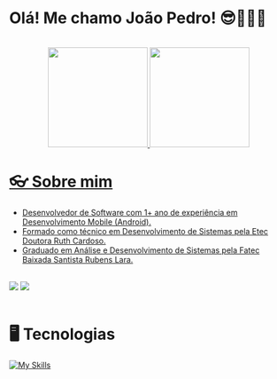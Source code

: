 
# Olá! Me chamo João Pedro! 😎👨🏽‍💻

<br>

<div align="center">
  <a href="https://github.com/JPedro759">
  <img height="180em" src="https://github-readme-stats.vercel.app/api?username=JPedro759&show_icons=true&theme=tokyonight"/>
  <img height="180em" src="https://github-readme-stats.vercel.app/api/top-langs/?username=JPedro759&layout=compact&langs_count=7&theme=tokyonight"/>
</div>

# 👓 Sobre mim
<div>
  <ul>
    <li>Desenvolvedor de Software com 1+ ano de experiência em Desenvolvimento Mobile (Android).</li>
    <li>Formado como técnico em Desenvolvimento de Sistemas pela Etec Doutora Ruth Cardoso.</li>
    <li>Graduado em Análise e Desenvolvimento de Sistemas pela Fatec Baixada Santista Rubens Lara.</li>
  </ul>
  <br>
  <a href="https://www.linkedin.com/in/joão-pedro-melo-65678322b" target="_blank"><img src="https://img.shields.io/badge/-LinkedIn-%230077B5?style=for-the-badge&logo=linkedin&logoColor=white" target="_blank"></a>
  <a href = "mailto:joaopedromeloo03@gmail.com"><img src="https://img.shields.io/badge/-Gmail-%23333?style=for-the-badge&logo=gmail&logoColor=white" target="_blank"></a>
</div>

<br>

# 🖥️ Tecnologias
[![My Skills](https://skillicons.dev/icons?i=js,ts,kotlin,java,androidstudio,firebase,mysql,git)](https://skillicons.dev)
